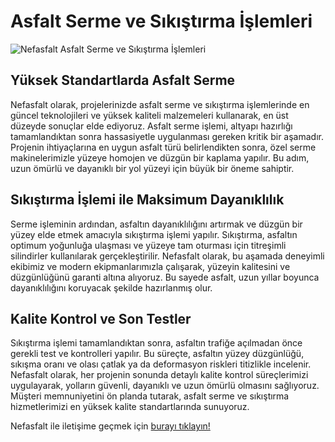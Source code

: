 <h1>
  Asfalt Serme ve Sıkıştırma İşlemleri
</h1>

<img src="https://www.nefasfalt.com/img/page/ff-08-30-2024-08-03-3.webp" alt="Nefasfalt Asfalt Serme ve Sıkıştırma İşlemleri">
<h2>Yüksek Standartlarda Asfalt Serme</h2>
<p>
Nefasfalt olarak, projelerinizde asfalt serme ve sıkıştırma işlemlerinde en güncel teknolojileri ve yüksek kaliteli malzemeleri kullanarak, en üst düzeyde sonuçlar elde ediyoruz. Asfalt serme işlemi, altyapı hazırlığı tamamlandıktan sonra hassasiyetle uygulanması gereken kritik bir aşamadır. Projenin ihtiyaçlarına en uygun asfalt türü belirlendikten sonra, özel serme makinelerimizle yüzeye homojen ve düzgün bir kaplama yapılır. Bu adım, uzun ömürlü ve dayanıklı bir yol yüzeyi için büyük bir öneme sahiptir.
</p>
  
<h2>
Sıkıştırma İşlemi ile Maksimum Dayanıklılık
</h2>
<p>
Serme işleminin ardından, asfaltın dayanıklılığını artırmak ve düzgün bir yüzey elde etmek amacıyla sıkıştırma işlemi yapılır. Sıkıştırma, asfaltın optimum yoğunluğa ulaşması ve yüzeye tam oturması için titreşimli silindirler kullanılarak gerçekleştirilir. Nefasfalt olarak, bu aşamada deneyimli ekibimiz ve modern ekipmanlarımızla çalışarak, yüzeyin kalitesini ve düzgünlüğünü garanti altına alıyoruz. Bu sayede asfalt, uzun yıllar boyunca dayanıklılığını koruyacak şekilde hazırlanmış olur.
</p>

<h2>
Kalite Kontrol ve Son Testler
</h2>
<p>
Sıkıştırma işlemi tamamlandıktan sonra, asfaltın trafiğe açılmadan önce gerekli test ve kontrolleri yapılır. Bu süreçte, asfaltın yüzey düzgünlüğü, sıkışma oranı ve olası çatlak ya da deformasyon riskleri titizlikle incelenir. Nefasfalt olarak, her projenin sonunda detaylı kalite kontrol süreçlerimizi uygulayarak, yolların güvenli, dayanıklı ve uzun ömürlü olmasını sağlıyoruz. Müşteri memnuniyetini ön planda tutarak, asfalt serme ve sıkıştırma hizmetlerimizi en yüksek kalite standartlarında sunuyoruz.
</p>

Nefasfalt ile iletişime geçmek için <a href="https://www.nefasfalt.com/iletisim-formu">burayı tıklayın!</a>

